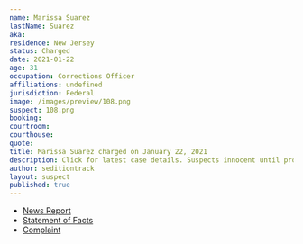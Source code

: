 ```yaml
---
name: Marissa Suarez
lastName: Suarez
aka:
residence: New Jersey
status: Charged
date: 2021-01-22
age: 31
occupation: Corrections Officer
affiliations: undefined
jurisdiction: Federal
image: /images/preview/108.png
suspect: 108.png
booking:
courtroom:
courthouse:
quote:
title: Marissa Suarez charged on January 22, 2021
description: Click for latest case details. Suspects innocent until proven guilty.
author: seditiontrack
layout: suspect
published: true
---
```

- [News Report](https://www.nj.com/news/2021/01/jail-guard-from-nj-took-time-off-to-riot-in-dc-fbi-says.html)
- [Statement of Facts](https://www.justice.gov/opa/page/file/1359596/download)
- [Complaint](https://www.justice.gov/opa/page/file/1359596/download)
